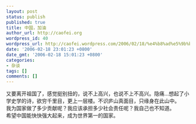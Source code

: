 ```yaml
---
layout: post
status: publish
published: true
title: 中国，加油
author_url: http://caofei.org
wordpress_id: 40
wordpress_url: http://caofei.wordpress.com/2006/02/18/%e4%b8%ad%e5%9b%bd%ef%bc%8c%e5%8a%a0%e6%b2%b9
date: '2006-02-18 23:01:23 +0800'
date_gmt: '2006-02-18 15:01:23 +0800'
categories:
- 杂谈
tags: []
comments: []
---
```

<div id="msgcns!66CD003054696B87!637" class="bvMsg">
<div>又要离开祖国了，感觉挺别扭的，说不上高兴，也说不上不高兴。隐痛...想起了小学史学的诗，欲穷千里目，更上一层楼。不识庐山真面目，只缘身在此山中。</div>
<div>我为国家做了多少贡献呢？我应该承担多少社会责任呢？我自己也不知道。</div>
<div>希望中国能快快强大起来，成为世界第一的国家。</div>
</div>
